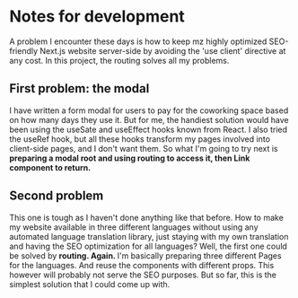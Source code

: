 # Notes for development

A problem I encounter these days is how to keep mz highly optimized SEO-friendly Next.js website server-side by avoiding the 'use client' directive at any cost. In this project, the routing solves all my problems. 

## First problem: the modal

I have written a form modal for users to pay for the coworking space based on how many days they use it. But for me, the handiest solution would have been using the useSate and useEffect hooks known from React. I also tried the useRef hook, but all these hooks transform my pages involved into client-side pages, and I don't want them. So what I'm going to try next is <strong> preparing a modal root and using routing to access it, then Link component to return. </strong>

## Second problem

This one is tough as I haven't done anything like that before. How to make my website available in three different languages without using any automated language translation library, just staying with my own translation and having the SEO optimization for all languages? Well, the first one could be solved by <strong>routing. Again. </strong> I'm basically preparing three different Pages for the languages. And reuse the components with different props. This however will probably not serve the SEO purposes. But so far, this is the simplest solution that I could come up with.

